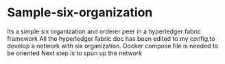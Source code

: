 # Sample-six-organization
Its a simple six organization and orderer peer in a hyperledger fabric framework
All the hyperledger fabric doc has been edited to my config,to develop a network with six organization.
Docker compose file is needed to be oriented 
Next step is to spun up the network
